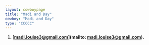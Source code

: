 ```yaml
---
layout: cowboypage
title: "Madi and Day"
cowboy: "Madi and Day"
type: "CCCCC"
---
```




1. **[madi.louise3@gmail.com](mailto: madi.louise3@gmail.com).**
